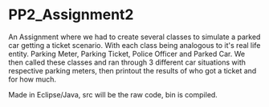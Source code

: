 # PP2_Assignment2
An Assignment where we had to create several classes to simulate a parked car getting a ticket scenario. With each class being analogous to it's real life entity. Parking Meter, Parking Ticket, Police Officer and Parked Car. We then called these classes and ran through 3 different car situations with respective parking meters, then printout the results of who got a ticket and for how much.


Made in Eclipse/Java, src will be the raw code, bin is compiled.
